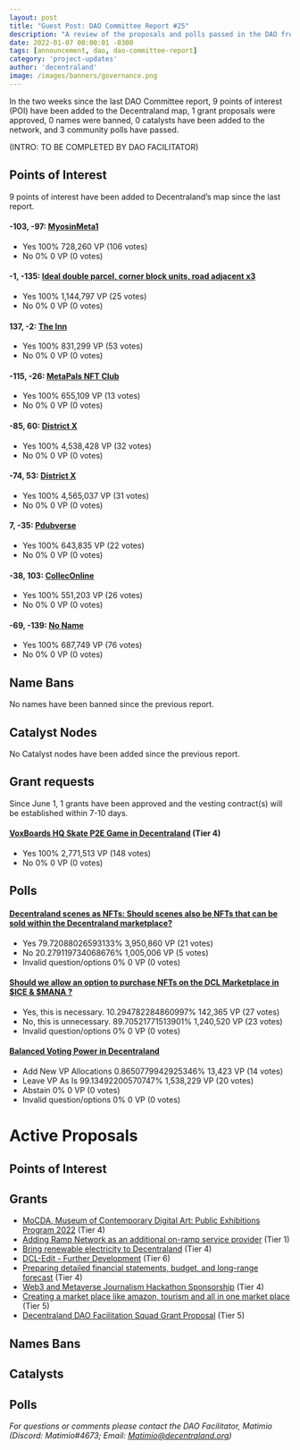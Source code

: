 ```yaml
---
layout: post
title: "Guest Post: DAO Committee Report #25"
description: "A review of the proposals and polls passed in the DAO from June 1 through June 15".
date: 2022-01-07 00:00:01 -0300
tags: [announcement, dao, dao-committee-report]
category: 'project-updates'
author: 'decentraland'
image: /images/banners/governance.png
---
```


In the two weeks since the last DAO Committee report, 9 points of interest (POI) have been added to the Decentraland map, 1 grant proposals were approved, 0 names were banned, 0 catalysts have been added to the network, and 3 community polls have passed.

(INTRO: TO BE COMPLETED BY DAO FACILITATOR)

## Points of Interest
9 points of interest have been added to Decentraland’s map since the last report.


#### -103, -97: [MyosinMeta1](https://governance.decentraland.org/proposal/?id=68797770-e445-11ec-87ac-677925327766)

* Yes 100% 728,260 VP (106 votes)
* No 0% 0 VP (0 votes)


#### -1, -135: [Ideal double parcel, corner block units, road adjacent x3](https://governance.decentraland.org/proposal/?id=0d93d330-e1b3-11ec-8ad9-ab7454ba5993)

* Yes 100% 1,144,797 VP (25 votes)
* No 0% 0 VP (0 votes)


#### 137, -2: [The Inn](https://governance.decentraland.org/proposal/?id=dcec2be0-e119-11ec-8ad9-ab7454ba5993)

* Yes 100% 831,299 VP (53 votes)
* No 0% 0 VP (0 votes)


#### -115, -26: [ MetaPals NFT Club](https://governance.decentraland.org/proposal/?id=bd9ccfb0-e0f6-11ec-8ad9-ab7454ba5993)

* Yes 100% 655,109 VP (13 votes)
* No 0% 0 VP (0 votes)


#### -85, 60: [District X](https://governance.decentraland.org/proposal/?id=46a1c500-e038-11ec-8ad9-ab7454ba5993)

* Yes 100% 4,538,428 VP (32 votes)
* No 0% 0 VP (0 votes)


#### -74, 53: [District X](https://governance.decentraland.org/proposal/?id=0ffcf830-e038-11ec-8ad9-ab7454ba5993)

* Yes 100% 4,565,037 VP (31 votes)
* No 0% 0 VP (0 votes)


#### 7, -35: [Pdubverse](https://governance.decentraland.org/proposal/?id=a8c393f0-defb-11ec-8ad9-ab7454ba5993)

* Yes 100% 643,835 VP (22 votes)
* No 0% 0 VP (0 votes)


#### -38, 103: [CollecOnline](https://governance.decentraland.org/proposal/?id=23e2b720-dd9c-11ec-8ad9-ab7454ba5993)

* Yes 100% 551,203 VP (26 votes)
* No 0% 0 VP (0 votes)


#### -69, -139: [No Name](https://governance.decentraland.org/proposal/?id=4d16a900-dd22-11ec-8ad9-ab7454ba5993)

* Yes 100% 687,749 VP (76 votes)
* No 0% 0 VP (0 votes)


## Name Bans

No names have been banned since the previous report.

## Catalyst Nodes
No Catalyst nodes have been added since the previous report.


## Grant requests
Since June 1, 1 grants have been approved and the vesting contract(s) will be established within 7-10 days.


#### [VoxBoards HQ Skate P2E Game in Decentraland](https://governance.decentraland.org/proposal/?id=bf1141e0-dc01-11ec-8ad9-ab7454ba5993) (Tier 4)

* Yes 100% 2,771,513 VP (148 votes)
* No 0% 0 VP (0 votes)


## Polls

#### [Decentraland scenes as NFTs: Should scenes also be NFTs that can be sold within the Decentraland marketplace?](https://governance.decentraland.org/proposal/?id=a371ead0-e5a1-11ec-9a81-b1d70acf7d8d)

* Yes 79.72088026593133% 3,950,860 VP (21 votes)
* No 20.279119734068676% 1,005,006 VP (5 votes)
* Invalid question/options 0% 0 VP (0 votes)


#### [Should we allow an option to purchase NFTs on the DCL Marketplace in $ICE &amp; $MANA ?](https://governance.decentraland.org/proposal/?id=92c8f3b0-e2d4-11ec-9000-175d8dd584b8)

* Yes, this is necessary. 10.294782284860997% 142,365 VP (27 votes)
* No, this is unnecessary. 89.70521771513901% 1,240,520 VP (23 votes)
* Invalid question/options 0% 0 VP (0 votes)


#### [Balanced Voting Power in Decentraland](https://governance.decentraland.org/proposal/?id=dfc7a4d0-e019-11ec-8ad9-ab7454ba5993)

* Add New VP Allocations 0.8650779942925346% 13,423 VP (14 votes)
* Leave VP As Is 99.13492200570747% 1,538,229 VP (20 votes)
* Abstain 0% 0 VP (0 votes)
* Invalid question/options 0% 0 VP (0 votes)



# Active Proposals

## Points of Interest


## Grants

* [MoCDA, Museum of Contemporary Digital Art: Public Exhibitions Program 2022](https://governance.decentraland.org/proposal/?id=04d93380-f233-11ec-aa01-87bd234b340d) (Tier 4)
* [Adding Ramp Network as an additional on-ramp service provider](https://governance.decentraland.org/proposal/?id=a871df00-f216-11ec-aa01-87bd234b340d) (Tier 1)
* [Bring renewable electricity to Decentraland](https://governance.decentraland.org/proposal/?id=693177c0-ef04-11ec-aa01-87bd234b340d) (Tier 4)
* [DCL-Edit - Further Development](https://governance.decentraland.org/proposal/?id=4b6bb7e0-eed8-11ec-aa01-87bd234b340d) (Tier 6)
* [Preparing detailed financial statements, budget, and long-range forecast](https://governance.decentraland.org/proposal/?id=a31bfa40-ed02-11ec-aa01-87bd234b340d) (Tier 4)
* [Web3 and Metaverse Journalism Hackathon Sponsorship](https://governance.decentraland.org/proposal/?id=a735d7c0-eb1f-11ec-82d9-d917cdd158ac) (Tier 4)
* [Creating a market place like amazon, tourism and all in one market place](https://governance.decentraland.org/proposal/?id=a7e50ae0-eb1c-11ec-82d9-d917cdd158ac) (Tier 5)
* [Decentraland DAO Facilitation Squad Grant Proposal](https://governance.decentraland.org/proposal/?id=f8b699c0-e810-11ec-82d9-d917cdd158ac) (Tier 5)

## Names Bans


## Catalysts


## Polls


*For questions or comments please contact the DAO Facilitator, Matimio (Discord: Matimio#4673; Email: [Matimio@decentraland.org](mailto:Matimio@decentraland.org))*